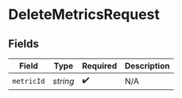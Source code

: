 # DeleteMetricsRequest


## Fields

| Field              | Type               | Required           | Description        |
| ------------------ | ------------------ | ------------------ | ------------------ |
| `metricId`         | *string*           | :heavy_check_mark: | N/A                |